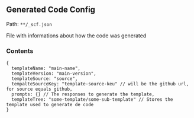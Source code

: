 ## Generated Code Config

Path: `**/_scf.json`

File with informations about how the code was generated

### Contents
```
{
  templateName: "main-name",
  templateVersion: "main-version",
  templateSource: "source",
  tempalteSourceKey: "template-source-keu" // will be the github url, for source equals github,
  prompts: {} // The responses to generate the template,
  templateTree: "some-template/some-sub-template" // Stores the template used to generate de code
}
```